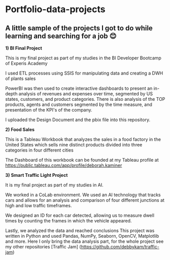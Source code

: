 # Portfolio-data-projects

## A little sample of the projects I got to do while learning and searching for a job 😊

**1) BI Final Project**

This is my final project as part of my studies in the BI Developer Bootcamp of Experis Academy

I used ETL processes using SSIS for manipulating data and creating a DWH of plants sales

PowerBI was then used to create interactive dashboards to present an in-depth analysis of revenues and expenses over time, segmented by US states, customers, and product categories.
There is also analysis of the TOP products, agents and customers segmented by the time measure, and presentation of the KPI's of the company.

I uploaded the Design Document and the pbix file into this repository.


**2) Food Sales**

This is a Tableau Workbook that analyzes the sales in a food factory in the United States which sells nine distinct products divided into three categories in four different cities

The Dashboard of this workbook can be founded at my Tableau profile at https://public.tableau.com/app/profile/deborah.kaminer


**3) Smart Traffic Light Project**

It is my final project as part of my studies in AI.

We worked in a CoLab environment. We used an AI technology that tracks cars and allows for an analysis and comparison of four different junctions at high and low traffic timeframes. 

We designed an ID for each car detected, allowing us to measure dwell times by counting the frames in which the vehicle appeared. 

Lastly, we analyzed the data and reached conclusions
This project was written in Python and used Pandas, NumPy, Seaborn, OpenCV, Matplotlib and more. Here I only bring the data analysis part, for the whole project see my other repositories
[Traffic Jam] (https://github.com/debbykam/traffic-jam)

